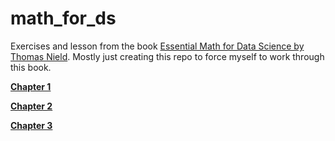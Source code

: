 # math_for_ds
Exercises and lesson from the book [Essential Math for Data Science by Thomas Nield](https://www.oreilly.com/library/view/essential-math-for/9781098102920/). Mostly just creating this repo to force myself to work through this book.

**[Chapter 1](https://github.com/jacobpstein/math_for_ds/blob/main/Chapter1.ipynb)**

**[Chapter 2](https://github.com/jacobpstein/math_for_ds/blob/main/Chapter2.ipynb)**

**[Chapter 3](https://github.com/jacobpstein/math_for_ds/blob/main/Chapter3.ipynb)**
